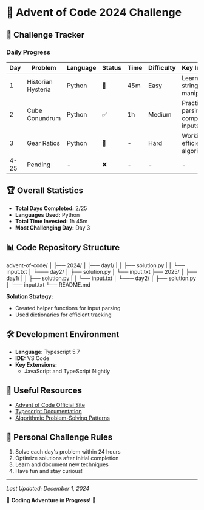 # 🎄 Advent of Code 2024 Challenge

## 🚀 Challenge Tracker

### Daily Progress
| Day | Problem | Language | Status | Time | Difficulty | Key Insights |
|-----|---------|----------|--------|------|------------|--------------|
| 1   | Historian Hysteria | Python | 🔄 | 45m | Easy | Learned string manipulation |
| 2   | Cube Conundrum | Python | ✅ | 1h | Medium | Practiced parsing complex inputs |
| 3   | Gear Ratios | Python | 🔄 | - | Hard | Working on efficient algorithm |
| 4-25 | Pending | - | ❌ | - | - | - |

## 🏆 Overall Statistics
- **Total Days Completed:** 2/25
- **Languages Used:** Python
- **Total Time Invested:** 1h 45m
- **Most Challenging Day:** Day 3

## 📊 Code Repository Structure
advent-of-code/
│
├── 2024/
│    ├── day1/
|    │   ├── solution.py
|    │   └── input.txt
│    └─── day2/
│        ├── solution.py
│        └── input.txt
├── 2025/
│    ├── day1/
|    │   ├── solution.py
|    │   └── input.txt
│    └─── day2/
│        ├── solution.py
│        └── input.txt
└── README.md

**Solution Strategy:**
- Created helper functions for input parsing
- Used dictionaries for efficient tracking

## 🛠 Development Environment
- **Language:** Typescript 5.7
- **IDE:** VS Code
- **Key Extensions:** 
  - JavaScript and TypeScript Nightly

## 🔗 Useful Resources
- [Advent of Code Official Site](https://adventofcode.com/)
- [Typescript Documentation](https://www.typescriptlang.org/)
- [Algorithmic Problem-Solving Patterns](https://github.com/hello-algo)

## 🎯 Personal Challenge Rules
1. Solve each day's problem within 24 hours
2. Optimize solutions after initial completion
3. Learn and document new techniques
4. Have fun and stay curious!

---

*Last Updated: December 1, 2024*

🚀 **Coding Adventure in Progress!** 🚀